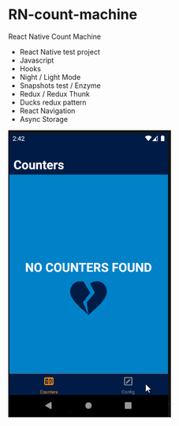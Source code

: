 # RN-count-machine
React Native Count Machine

- React Native test project
- Javascript
- Hooks
- Night / Light Mode
- Snapshots test / Enzyme
- Redux / Redux Thunk
- Ducks redux pattern
- React Navigation
- Async Storage

<img src="demo.gif" alt="demo"/>
